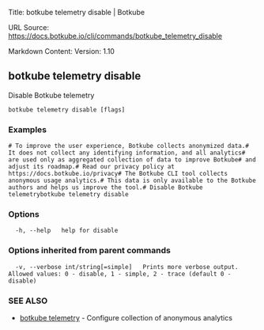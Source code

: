 Title: botkube telemetry disable | Botkube

URL Source: https://docs.botkube.io/cli/commands/botkube_telemetry_disable

Markdown Content:
Version: 1.10

botkube telemetry disable[​](#botkube-telemetry-disable "Direct link to botkube telemetry disable")
---------------------------------------------------------------------------------------------------

Disable Botkube telemetry

    botkube telemetry disable [flags]

### Examples[​](#examples "Direct link to Examples")

    # To improve the user experience, Botkube collects anonymized data.# It does not collect any identifying information, and all analytics# are used only as aggregated collection of data to improve Botkube# and adjust its roadmap.# Read our privacy policy at https://docs.botkube.io/privacy# The Botkube CLI tool collects anonymous usage analytics.# This data is only available to the Botkube authors and helps us improve the tool.# Disable Botkube telemetrybotkube telemetry disable

### Options[​](#options "Direct link to Options")

      -h, --help   help for disable

### Options inherited from parent commands[​](#options-inherited-from-parent-commands "Direct link to Options inherited from parent commands")

      -v, --verbose int/string[=simple]   Prints more verbose output. Allowed values: 0 - disable, 1 - simple, 2 - trace (default 0 - disable)

### SEE ALSO[​](#see-also "Direct link to SEE ALSO")

*   [botkube telemetry](https://docs.botkube.io/cli/commands/botkube_telemetry) - Configure collection of anonymous analytics
